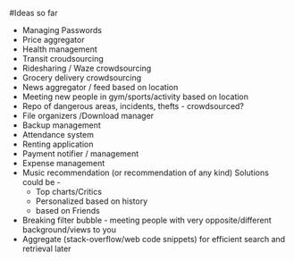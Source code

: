 #Ideas so far
- Managing Passwords
- Price aggregator
- Health management
- Transit croudsourcing
- Ridesharing / Waze crowdsourcing
- Grocery delivery crowdsourcing
- News aggregator / feed based on location
- Meeting new people in gym/sports/activity based on location
- Repo of dangerous areas, incidents, thefts - crowdsourced?
- File organizers /Download manager
- Backup management
- Attendance system
- Renting application
- Payment notifier / management
- Expense management
- Music recommendation (or recommendation of any kind) Solutions could be - 
    - Top charts/Critics
    - Personalized based on history
    - based on Friends
- Breaking filter bubble - meeting people with very opposite/different background/views to you
- Aggregate (stack-overflow/web code snippets) for efficient search and retrieval later
